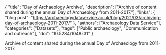 {
  "title": "Day of Archaeology Archive",
  "description": ["Archive of content shared during the annual Day of Archaeology from 2011-2017."],
  "links": {
    "blog post": "https://archaeologydataservice.ac.uk/blog/2021/03/archiving-day-of-archaeology-2011-2017/"
  },
  "authors": ["Archaeology Data Service"],
  "categories": ["Datasets"],
  "tags": ["Public archaeology", "Communication and outreach"],
  "doi": "10.5284/1048331"
}

<!-- Generated by csv2md.R – do not edit by hand -->

Archive of content shared during the annual Day of Archaeology from 2011-2017.